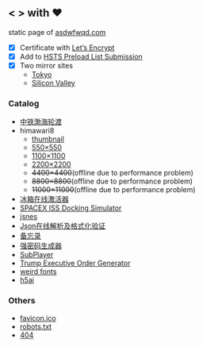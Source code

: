 ## **&lt;** **>** with :heart:

static page of [asdwfwqd.com](https://asdwfwqd.com)

-   [x] Certificate with [Let’s Encrypt](https://letsencrypt.org/)
-   [x] Add to [HSTS Preload List Submission](https://hstspreload.org/?domain=asdwfwqd.com)
-   [x] Two mirror sites
    -   [Tokyo](https://tk.asdwfwqd.com)
    -   [Silicon Valley](https://sv.asdwfwqd.com)

### Catalog

-   [中铁渤海轮渡](https://asdwfwqd.com/ferry)
-   himawari8
    -   [thumbnail](https://asdwfwqd.com/himawari8?resolution=1d)
    -   [550×550](https://asdwfwqd.com/himawari8?resolution=1d)
    -   [1100×1100](https://asdwfwqd.com/himawari8?resolution=2d)
    -   [2200×2200](https://asdwfwqd.com/himawari8?resolution=4d)
    -   ~~4400×4400~~(offline due to performance problem)
    -   ~~8800×8800~~(offline due to performance problem)
    -   ~~11000×11000~~(offline due to performance problem)
-   [冰箱在线激活器](https://asdwfwqd.com/icebox)
-   [SPACEX ISS Docking Simulator](https://asdwfwqd.com/iss-sim)
-   [jsnes](https://asdwfwqd.com/jsnes)
-   [Json在线解析及格式化验证](https://asdwfwqd.com/json-formatter)
-   [备忘录](https://asdwfwqd.com/note)
-   [强密码生成器](https://asdwfwqd.com/password-generator)
-   [SubPlayer](https://asdwfwqd.com/subplayer)
-   [Trump Executive Order Generator](https://asdwfwqd.com/trump-generator)
-   [weird fonts](https://asdwfwqd.com/weird-fonts)
-   [h5ai](https://asdwfwqd.com/download)

### Others

-   [favicon.ico](https://asdwfwqd.com/favicon.ico)
-   [robots.txt](https://asdwfwqd.com/robots.txt)
-   [404](https://asdwfwqd.com/404)
